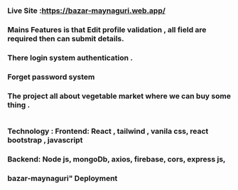 ### Live Site :https://bazar-maynaguri.web.app/

### Mains Features is that Edit profile validation , all field are required then can submit details.

### There login system authentication .

### Forget password system

### The project all about vegetable market where we can buy some thing .

#

### Technology : Frontend: React , tailwind , vanila css, react bootstrap , javascript

### Backend: Node js, mongoDb, axios, firebase, cors, express js,

### bazar-maynaguri" Deployment
